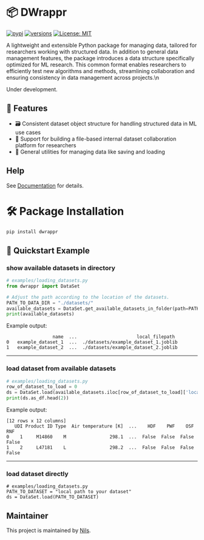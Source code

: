 # 📦 DWrappr
[![pypi](https://img.shields.io/pypi/v/dwrappr.svg)](https://pypi.org/project/dwrappr/)
[![versions](https://img.shields.io/pypi/pyversions/dwrappr.svg)](https://git-ce.rwth-aachen.de/kls/dwrappr)
[![License: MIT](https://img.shields.io/badge/License-MIT-yellow.svg)](https://git-ce.rwth-aachen.de/kls/dwrappr/-/blob/main/LICENSE?ref_type=heads)

A lightweight and extensible Python package for managing data, tailored for researchers working with structured data.
In addition to general data management features, the package introduces a data structure specifically optimized for ML
research. This common format enables researchers to efficiently test new algorithms and methods,
streamlining collaboration and ensuring consistency in data management across projects.\n

Under development.

## 🧩 Features

- 🗃️ Consistent dataset object structure for handling structured data in ML use cases
- 🔄 Support for building a file-based internal dataset collaboration platform for researchers 
- 🧰 General utilities for managing data like saving and loading


## Help
See [Documentation](https://dwrappr-725c08.pages.git-ce.rwth-aachen.de/) for details.

# 🛠️ Package Installation
```bash
pip install dwrappr
```

## 🚀 Quickstart Example
### show available datasets in directory

```python
# examples/loading_datasets.py
from dwrappr import DataSet

# Adjust the path according to the location of the datasets.
PATH_TO_DATA_DIR = "./datasets/"
available_datasets = DataSet.get_available_datasets_in_folder(path=PATH_TO_DATA_DIR)
print(available_datasets)
```
Example output:
```
                 name  ...                      local_filepath
0   example_dataset_1  ...  ./datasets/example_dataset_1.joblib
1   example_dataset_2  ...  ./datasets/example_dataset_2.joblib
```
---
### load dataset from available datasets
```python
# examples/loading_datasets.py
row_of_dataset_to_load = 0
ds = DataSet.load(available_datasets.iloc[row_of_dataset_to_load]['local_filepath'])
print(ds.as_df.head(2))
```
Example output:
```
[12 rows x 12 columns]
   UDI Product ID Type  Air temperature [K]  ...    HDF    PWF    OSF    RNF
0    1     M14860    M                298.1  ...  False  False  False  False
1    2     L47181    L                298.2  ...  False  False  False  False
```
---
### load dataset directly 
```
# examples/loading_datasets.py
PATH_TO_DATASET = "local path to your dataset"
ds = DataSet.load(PATH_TO_DATASET)
```

## Maintainer
This project is maintained by [Nils](https://git-ce.rwth-aachen.de/nils.klasen).